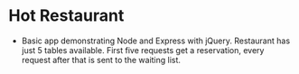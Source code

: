 # Hot Restaurant

* Basic app demonstrating Node and Express with jQuery. Restaurant has just 5 tables available. First five requests get a reservation, every request after that is sent to the waiting list.

